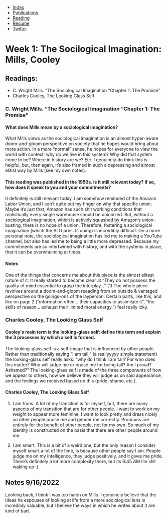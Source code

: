 - [Index](/)
- [Publications](/publications)
- [Reading](/reading)
- [Resume](/resume.pdf)
- [Twitter](https://www.twitter.com/skymochi64)

# Week 1: The Socilogical Imagination: Mills, Cooley

## Readings:

- C. Wright Mills. “The Sociological Imagination “Chapter 1: The Promise”
- Charles Cooley, The Looking Glass Self

### C. Wright Mills. “The Sociological Imagination “Chapter 1: The Promise”

#### What does Mills mean by a sociological imagination?

What Mills views as the sociological imagination is an almost hyper-aware doom-and-gloom
perspective on society that he hopes would bring about more action. In a more “normal” sense,
he hopes for everyone to view the world with context: why do we live in this system? Why did
that system come to be? Where in history are we? Etc. I genuinely do think this is helpful, but,
then again, it’s also framed in such a depressing and almost elitist way by Mills (see my own
notes).

#### This reading was published in the 1950s. Is it still relevant today? If so, how does it speak to you and your commitments?

It definitely is still relevant today. I am somehow reminded of the Amazon Labor Union, and I
can’t quite put my finger on why that specific union. Maybe it’s just that, Amazon has such
shit working conditions that realistically every single warehouse should be unionized. But,
without a sociological imagination, which is actively squashed by Amazon’s union-busting,
there is no hope of a union. Therefore, fostering a sociological imagination (which the ALU
pres. Is doing) is incredibly difficult. On a more personal note, the sociological imagination
has led me to making a YouTube channel, but also has led me to being a little more depressed.
Because my commitments are so intertwined with history, and with the systems in place, that it
can be overwhelming at times.

#### Notes

One of the things that concerns me about this piece is the almost elitest nature of it. It really
started to become clear at “They do not possess the quality of mind essential to grasp the
interplay…” (1) The whole piece revolves around a doom-and-gloom reaading from an outside
& vantaged perspective on the goings-ons of the layperson. Certain parts, like this, and like on
page 2 (“information often… their capacities to assimilate it”, “the skills of reason… exhaust
their limited moral energy.”) feel really icky.

### Charles Cooley, The Looking Glass Self

#### Cooley's main term is the looking-glass self: define this term and explain the 3 processes by which a self is formed.

The looking-glass self is a self-image that is influenced by other people. Rather than traditionally saying “I am tall,” (a reallyyyyy simple statement) the looking-glass self really asks: “why do I think I am tall? For who does this matter? Who will judge me or praise me for being tall? Am I proud? Ashamed?” The looking-glass self is made of the three components of how we appear to others, how we believe they will judge us on said appearance, and the feelings we received based on this (pride, shame, etc.).

#### Charles Cooley, The Looking Glass Self

1. I am trans. A lot of my transition is for myself, but, there are many aspects of my transition
   that are for other people. I want to work on my weight to appear more feminine, I want to look
   pretty and dress nicely so other people praise me and gender me correctly. Pronouns are
   entirely for the benefit of other people, not for my own. So much of my identity is constructed
   on the basis that there are other people around me

2. I am smart. This is a bit of a weird one, but the only reason I consider myself smart a lot of
   the time, is because other people say I am. People judge me on my intelligence, they judge
   positively, and it gives me pride. There’s definitely a lot more complexity there, but its 6:45 AM I’m still waking up :(

## Notes 9/16/2022

Looking back, I think I was too harsh on Mills. I genuinely believe that the ideas he espouses of looking at life from a more sociological lens is incredibly valuable, but I believe the ways in which he writes about it are kind of bad.
